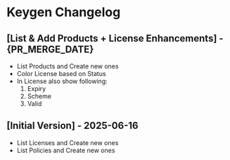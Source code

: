 # Keygen Changelog

## [List & Add Products + License Enhancements] - {PR_MERGE_DATE}

- List Products and Create new ones
- Color License based on Status
- In License also show following:
    1. Expiry
    2. Scheme
    3. Valid

## [Initial Version] - 2025-06-16

- List Licenses and Create new ones
- List Policies and Create new ones